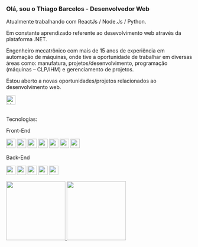 <h3>Olá, sou o Thiago Barcelos - Desenvolvedor Web </h3>

<p> Atualmente trabalhando com ReactJs / Node.Js / Python.</br>

Em constante aprendizado referente ao desevolvimento web através da plataforma .NET.
  
Engenheiro mecatrônico com mais de 15 anos de experiência em automação de máquinas, onde tive a oportunidade de trabalhar em diversas áreas como: manufatura, projetos/desenvolvimento, programação (máquinas – CLP/IHM) e gerenciamento de projetos.

Estou aberto a novas oportunidades/projetos relacionados ao desenvolvimento web.</p>

<div><a  align="center"href="https://www.linkedin.com/in/thiagolbf" target="_blank"><img height="25em" src="https://img.shields.io/badge/LinkedIn-0077B5?style=for-the-badge&logo=linkedin&logoColor=white" alt="Linkedin"></a> </div>
<br/>
<p>Tecnologias:</p>

<p>Front-End</p>

<img height="25em" src="https://img.shields.io/badge/HTML5-E34F26?style=for-the-badge&logo=html5&logoColor=white"> <img height="25em" src="https://img.shields.io/badge/CSS3-1572B6?style=for-the-badge&logo=css3&logoColor=white"> <img height="25em" src="https://img.shields.io/badge/JavaScript-323330?style=for-the-badge&logo=javascript&logoColor=F7DF1E">  <img height="25em" src="https://img.shields.io/badge/TypeScript-007ACC?style=for-the-badge&logo=typescript&logoColor=white">
<img height="25em" src="https://img.shields.io/badge/React-20232A?style=for-the-badge&logo=react&logoColor=61DAFB"> 
<img height="25em" src="https://img.shields.io/badge/styled--components-DB7093?style=for-the-badge&logo=styled-components&logoColor=white">
<img height="25em" src="https://img.shields.io/badge/Bootstrap-563D7C?style=for-the-badge&logo=bootstrap&logoColor=white"> 

<p>Back-End</p>

<img height="25em" src="https://img.shields.io/badge/C%23-239120?style=for-the-badge&logo=c-sharp&logoColor=white"> <img height="25em" src="https://img.shields.io/badge/Node.js-43853D?style=for-the-badge&logo=node.js&logoColor=white"> <img height="25em" src="https://img.shields.io/badge/TypeScript-007ACC?style=for-the-badge&logo=typescript&logoColor=white"> <img height="25em" src="https://img.shields.io/badge/PostgreSQL-316192?style=for-the-badge&logo=postgresql&logoColor=white"> 
<img height="25em" src="https://img.shields.io/badge/Microsoft%20SQL%20Server-CC2927?style=for-the-badge&logo=microsoft%20sql%20server&logoColor=white">

<div>
<a href="https://github.com/thiagolbf">
<img height="160em" src="https://github-readme-stats.vercel.app/api/top-langs/?username=thiagolbf&layout=compact&langs_count=7&theme=dracula"/>
<img height="160em" src="https://github-readme-stats.vercel.app/api?username=thiagolbf&show_icons=true&theme=dracula&include_all_commits=true&count_private=true"/>
</div>
